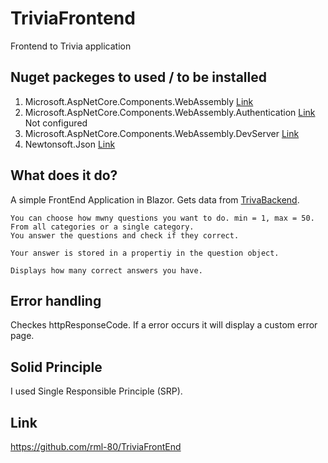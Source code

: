 # TriviaFrontend
Frontend to Trivia application

## Nuget packeges to used / to be installed
  1. Microsoft.AspNetCore.Components.WebAssembly [Link](https://www.nuget.org/packages/Microsoft.AspNetCore.Components.WebAssembly/5.0.2?_src=template)
  2. Microsoft.AspNetCore.Components.WebAssembly.Authentication [Link](https://www.nuget.org/packages/Microsoft.AspNetCore.Components.WebAssembly.Authentication/5.0.2?_src=template) Not configured
  3. Microsoft.AspNetCore.Components.WebAssembly.DevServer [Link](https://www.nuget.org/packages/Microsoft.AspNetCore.Components.WebAssembly.DevServer/5.0.2?_src=template)
  4. Newtonsoft.Json [Link](https://www.nuget.org/packages/Newtonsoft.Json/12.0.3?_src=template)
  
## What does it do?
  
  A simple FrontEnd Application in Blazor. Gets data from [TrivaBackend](https://github.com/rml-80/Triviabackend).

    You can choose how mwny questions you want to do. min = 1, max = 50. From all categories or a single category.
    You answer the questions and check if they correct.
    
    Your answer is stored in a propertiy in the question object.
    
    Displays how many correct answers you have.
    
## Error handling
  
  Checkes httpResponseCode.
  If a error occurs it will display a custom error page.

## Solid Principle
I used Single Responsible Principle (SRP).

## Link
https://github.com/rml-80/TriviaFrontEnd
